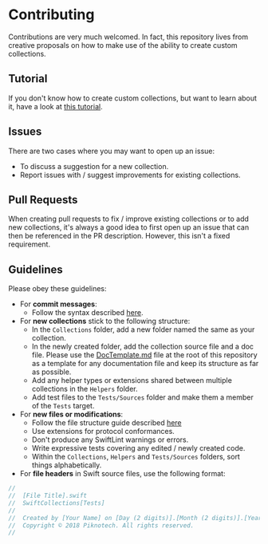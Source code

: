 # Contributing

Contributions are very much welcomed. In fact, this repository lives from creative proposals on how to make use of the ability to create custom collections.

## Tutorial

If you don't know how to create custom collections, but want to learn about it, have a look at [this tutorial](https://www.raywenderlich.com/139591/building-custom-collection-swift).

## Issues

There are two cases where you may want to open up an issue:
- To discuss a suggestion for a new collection.
- Report issues with / suggest improvements for existing collections.

## Pull Requests

When creating pull requests to fix / improve existing collections or to add new collections, it's always a good idea to first open up an issue that can then be referenced in the PR description. However, this isn't a fixed requirement.

## Guidelines

Please obey these guidelines:
- For **commit messages**:
    - Follow the syntax described [here](http://chris.beams.io/posts/git-commit/).
- For **new collections** stick to the following structure:
    - In the `Collections` folder, add a new folder named the same as your collection.
    - In the newly created folder, add the collection source file and a doc file. Please use the [DocTemplate.md](https://github.com/piknotech/SwiftCollections/blob/stable/DocTemplate.md) file at the root of this repository as a template for any documentation file and keep its structure as far as possible.
    - Add any helper types or extensions shared between multiple collections in the `Helpers` folder.
    - Add test files to the `Tests/Sources` folder and make them a member of the `Tests` target.
- For **new files or modifications**:
    - Follow the file structure guide described [here](http://bestpractices.jamitlabs.com/t/file-structure-use-of-mark/84)
    - Use extensions for protocol conformances.
    - Don't produce any SwiftLint warnings or errors.
    - Write expressive tests covering any edited / newly created code.
    - Within the `Collections`, `Helpers` and `Tests/Sources` folders, sort things alphabetically.
- For **file headers** in Swift source files, use the following format:
```swift
//
//  [File Title].swift
//  SwiftCollections[Tests]
//
//  Created by [Your Name] on [Day (2 digits)].[Month (2 digits)].[Year (2 digits)].
//  Copyright © 2018 Piknotech. All rights reserved.
//
```

